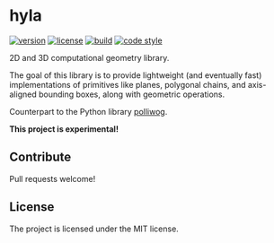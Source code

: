 # hyla

[![version](https://img.shields.io/npm/v/hyla?style=flat-square)][npm]
[![license](https://img.shields.io/npm/l/hyla?style=flat-square)][npm]
[![build](https://img.shields.io/circleci/project/github/lace/hyla?style=flat-square)][build]
[![code style](https://img.shields.io/badge/code_style-prettier-ff69b4?style=flat-square)][prettier]

[npm]: https://npmjs.com/hyla/
[build]: https://circleci.com/gh/lace/hyla/tree/main
[prettier]: https://prettier.io/

2D and 3D computational geometry library.

The goal of this library is to provide lightweight (and eventually fast)
implementations of primitives like planes, polygonal chains, and axis-aligned
bounding boxes, along with geometric operations.

Counterpart to the Python library [polliwog][].

**This project is experimental!**

[polliwog]: https://github.com/lace/polliwog

## Contribute

Pull requests welcome!

## License

The project is licensed under the MIT license.
